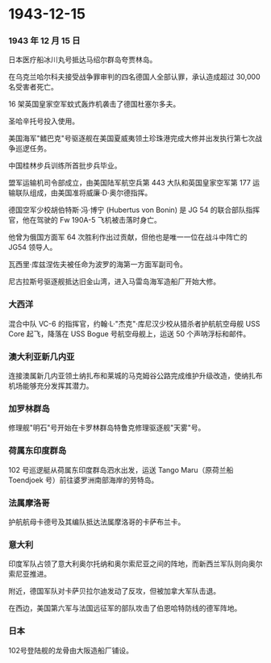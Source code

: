 # 1943-12-15

### 1943 年 12 月 15 日

日本医疗船冰川丸号抵达马绍尔群岛夸贾林岛。

在乌克兰哈尔科夫接受战争罪审判的四名德国人全部认罪，承认造成超过 30,000
名受害者死亡。

16 架英国皇家空军蚊式轰炸机袭击了德国杜塞尔多夫。

圣哈辛托号投入使用。

美国海军"鳍巴克"号驱逐舰在美国夏威夷领土珍珠港完成大修并出发执行第七次战争巡逻任务。

中国桂林步兵训练所首批步兵毕业。

盟军运输机司令部成立，由美国陆军航空兵第 443 大队和英国皇家空军第 177
运输联队组成，由美国准将威廉·D·奥尔德指挥。

德国空军少校胡伯特斯·冯·博宁 (Hubertus von Bonin) 是 JG 54
的联合部队指挥官，他在驾驶的 Fw 190A-5 飞机被击落时身亡。

他曾为俄国方面军 64 次胜利作出过贡献，但他也是唯一一位在战斗中阵亡的
JG54 领导人。

瓦西里·库兹涅佐夫被任命为波罗的海第一方面军副司令。

尼古拉斯号驱逐舰抵达旧金山湾，进入马雷岛海军造船厂开始大修。

### 大西洋

混合中队 VC-6 的指挥官，约翰·L·"杰克"·库尼汉少校从猎杀者护航航空母舰 USS
Core 起飞，降落在 USS Bogue 号航空母舰上，运送 50 个声呐浮标和邮件。

### 澳大利亚新几内亚

连接澳属新几内亚领土纳扎布和莱城的马克姆谷公路完成维护升级改造，使纳扎布机场能够充分发挥其潜力。

### 加罗林群岛

修理舰"明石"号开始在卡罗林群岛特鲁克修理驱逐舰"天雾"号。

### 荷属东印度群岛

102 号巡逻艇从荷属东印度群岛泗水出发，运送 Tango Maru（原荷兰船
Toendjoek 号）前往婆罗洲南部海岸的劳特岛。

### 法属摩洛哥

护航航母卡德号及其编队抵达法属摩洛哥的卡萨布兰卡。

### 意大利

印度军队占领了意大利奥尔托纳和奥尔索尼亚之间的阵地，而新西兰军队则向奥尔索尼亚推进。

附近，德国军队对卡萨贝拉尔迪发动了反攻，但被加拿大军队击退。

在西边，美国第六军与法国远征军的部队攻击了伯恩哈特防线的德军阵地。

### 日本

102号登陆舰的龙骨由大阪造船厂铺设。